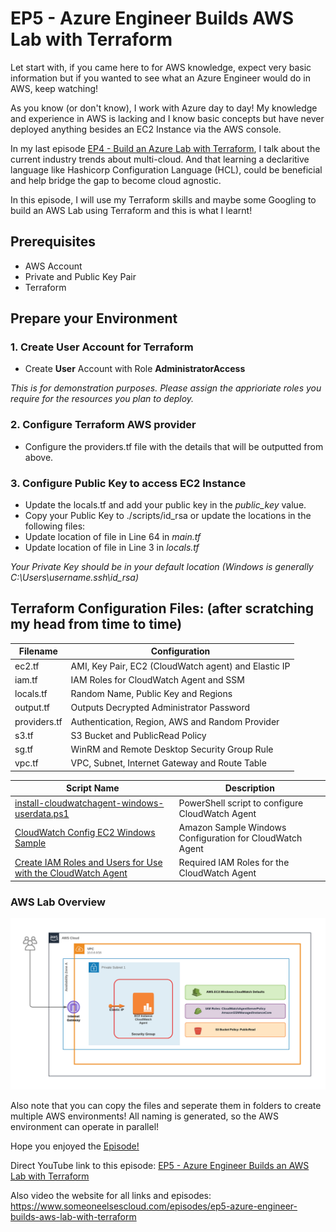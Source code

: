 # EP5 - Azure Engineer Builds AWS Lab with Terraform

Let start with, if you came here to for AWS knowledge, expect very basic information but if you wanted to see what an Azure Engineer would do in AWS, keep watching!

As you know (or don't know), I work with Azure day to day! My knowledge and experience in AWS is lacking and I know basic concepts but have never deployed anything besides an EC2 Instance via the AWS console.

In my last episode [EP4 - Build an Azure Lab with Terraform](https://www.someoneelsescloud.com/episodes/ep4-build-an-azure-lab-with-terraform), I talk about the current industry trends about multi-cloud. And that learning a declaritive language like Hashicorp Configuration Language (HCL), could be beneficial and help bridge the gap to become cloud agnostic.

In this episode, I will use my Terraform skills and maybe some Googling to build an AWS Lab using Terraform and this is what I learnt!

## Prerequisites
- AWS Account
- Private and Public Key Pair
- Terraform

## Prepare your Environment
### 1. Create User Account for Terraform
- Create **User** Account with Role **AdministratorAccess**

*This is for demonstration purposes. Please assign the apprioriate roles you require for the resources you plan to deploy.*

### 2. Configure Terraform AWS provider

- Configure the providers.tf file with the details that will be outputted from above.

### 3. Configure Public Key to access EC2 Instance

- Update the locals.tf and add your public key in the *public_key* value.
- Copy your Public Key to ./scripts/id_rsa or update the locations in the following files:
- Update location of file in Line 64 in *main.tf*
- Update location of file in Line 3 in *locals.tf*

*Your Private Key should be in your default location (Windows is generally C:\Users\username\.ssh\id_rsa)*

## **Terraform Configuration Files: (after scratching my head from time to time)**

|Filename|Configuration|
|---|---|
|ec2.tf|AMI, Key Pair, EC2 (CloudWatch agent) and Elastic IP|
|iam.tf|IAM Roles for CloudWatch Agent and SSM|
|locals.tf|Random Name, Public Key and Regions|
|output.tf|Outputs Decrypted Administrator Password|
|providers.tf|Authentication, Region, AWS and Random Provider|
|s3.tf|S3 Bucket and PublicRead Policy|
|sg.tf|WinRM and Remote Desktop Security Group Rule|
|vpc.tf|VPC, Subnet, Internet Gateway and Route Table|


|Script Name|Description|
|---|---|
|[install-cloudwatchagent-windows-userdata.ps1](https://gist.github.com/it-am/4e353a0b3c70a48d4041d307f6fa8a61)|PowerShell script to configure CloudWatch Agent|
|[CloudWatch Config EC2 Windows Sample](https://docs.aws.amazon.com/AmazonCloudWatch/latest/logs/QuickStartWindows2016.html#configure_cwl_download)|Amazon Sample Windows Configuration for CloudWatch Agent|
|[Create IAM Roles and Users for Use with the CloudWatch Agent](https://docs.aws.amazon.com/AmazonCloudWatch/latest/monitoring/create-iam-roles-for-cloudwatch-agent.html)|Required IAM Roles for the CloudWatch Agent|

### **AWS Lab Overview**

![aws-lab-overview](files/aws-overview-small.png)

Also note that you can copy the files and seperate them in folders to create multiple AWS environments!
All naming is generated, so the AWS environment can operate in parallel!

Hope you enjoyed the [Episode!](https://www.someoneelsescloud.com/episodes/ep5-azure-engineer-builds-aws-lab-with-terraform)

Direct YouTube link to this episode: [EP5 - Azure Engineer Builds an AWS Lab with Terraform](https://youtu.be/1eHVDKk_MGw)

Also video the website for all links and episodes: https://www.someoneelsescloud.com/episodes/ep5-azure-engineer-builds-aws-lab-with-terraform

